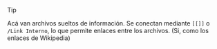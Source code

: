 > [!TIP] 
> Acá van archivos sueltos de información. Se conectan mediante `[[]]` o `/Link Interno`, lo que permite enlaces entre los archivos. (Si, como los enlaces de Wikipedia)

